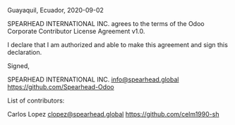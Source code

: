 Guayaquil, Ecuador, 2020-09-02

SPEARHEAD INTERNATIONAL INC. agrees to the terms of the Odoo Corporate Contributor License Agreement v1.0.

I declare that I am authorized and able to make this agreement and sign this declaration.

Signed,

SPEARHEAD INTERNATIONAL INC. info@spearhead.global https://github.com/Spearhead-Odoo

List of contributors:

Carlos Lopez clopez@spearhead.global https://github.com/celm1990-sh
